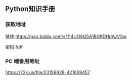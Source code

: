 ## Python知识手册

### 获取地址

链接:https://pan.baidu.com/s/114UO6Q5A1BGlfDt1dAyVSw  

密码:fdff


### PC 端备用地址

https://72k.us/file/23159928-421659457